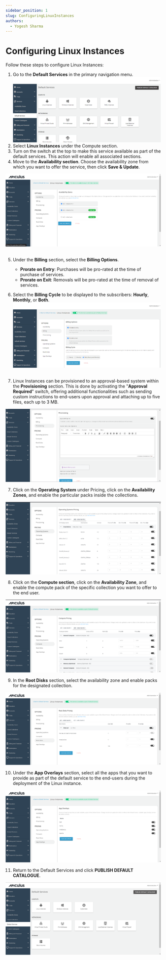 ```yaml
---
sidebar_position: 1
slug: ConfiguringLinuxInstances
authors:
  - Yogesh Sharma
---
```

# Configuring Linux Instances

Follow these steps to configure Linux Instances:

1. Go to the **Default Services** in the primary navigation menu.
![Configuring Linux Instances](img/rhel.png)
1. Select **Linux Instances** under the Compute section.
2. Turn on the switch at the top to make this service available as part of the default services. This action will enable all associated sections.
3. Move to the **Availability section**. Choose the availability zone from which you want to offer the service, then click **Save & Update**.

![Configuring Linux Instances](img/linux1.png) 

5. Under the **Billing** section, select the **Billing Options**.
	- **Prorate on Entry**: Purchases will be pro-rated at the time of purchase of services.
	- **Prorate on Exit**: Removals will be pro-rated at the time of removal of services.
6. Select the **Billing Cycle** to be displayed to the subscribers: **Hourly**, **Monthly**, or **Both**.
![Configuring Linux Instances](img/linux2.png) 

7. Linux Instances can be provisioned to an approval-based system within the **Provisioning** section. This is done by activating the "**Approval Required**" switch, offering additional functionalities such as sending custom instructions to end-users upon approval and attaching up to five files, each up to 3 MB.

![Configuring Linux Instances](img/linux3.png)

7. Click on the **Operating System** under Pricing, click on the **Availability Zones**, and enable the particular packs inside the collections.

![Configuring Linux Instances](img/linux4.png)

8. Click on the **Compute section**, click on the **Availability Zone**, and enable the compute pack of the specific collection you want to offer to the end user.

![Configuring Linux Instances](img/linux5.png)

9. In the **Root Disks** section, select the availability zone and enable packs for the designated collection.

![Configuring Linux Instances](img/linux6.png)

10. Under the **App Overlays** section, select all the apps that you want to provide as part of the default service to the end-users during the deployment of the Linux instance.

![Configuring Linux Instances](img/linux7.png)

11. Return to the Default Services and click **PUBLISH DEFAULT CATALOGUE**.

![Configuring Linux Instances](img/linux8.png) 
